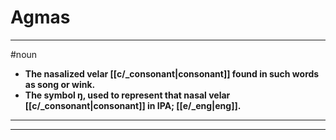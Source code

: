 # Agmas
---
#noun
- **The nasalized velar [[c/_consonant|consonant]] found in such words as song or wink.**
- **The symbol ŋ, used to represent that nasal velar [[c/_consonant|consonant]] in IPA; [[e/_eng|eng]].**
---
---
